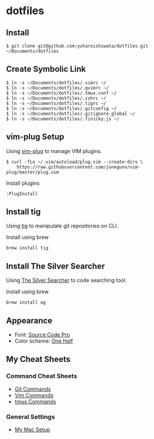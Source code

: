 # dotfiles

## Install
```
$ git clone git@github.com:yutaroishiwata/dotfiles.git ~/Documents/dotfiles
```

## Create Symbolic Link
```
$ ln -s ~/Documents/dotfiles/.vimrc ~/
$ ln -s ~/Documents/dotfiles/.gvimrc ~/
$ ln -s ~/Documents/dotfiles/.tmux.conf ~/
$ ln -s ~/Documents/dotfiles/.zshrc ~/
$ ln -s ~/Documents/dotfiles/.tigrc ~/
$ ln -s ~/Documents/dotfiles/.gitconfig ~/
$ ln -s ~/Documents/dotfiles/.gitignore_global ~/
$ ln -s ~/Documents/dotfiles/.finicky.js ~/
```

## vim-plug Setup
Using [vim-plug](https://github.com/junegunn/vim-plug) to manage VIM plugins.
```
$ curl -fLo ~/.vim/autoload/plug.vim --create-dirs \
    https://raw.githubusercontent.com/junegunn/vim-plug/master/plug.vim
```
Install plugins
```
:PlugInstall
```

## Install tig
Using [tig](https://jonas.github.io/tig/) to manipulate git repositories on CLI.

Install using brew
```
brew install tig
```

## Install The Silver Searcher
Using [The Silver Searcher](https://github.com/ggreer/the_silver_searcher) to code searching tool.

Install using brew
```
brew install ag
```

## Appearance
- Font: [Source Code Pro](https://github.com/adobe-fonts/source-code-pro)
- Color scheme: [One Half](https://github.com/sonph/onehalf)

## My Cheat Sheets
### Command Cheat Sheets
- [Git Commands](https://github.com/yutaroishiwata/dotfiles/wiki/Git-Commands)
- [Vim Commands](https://github.com/yutaroishiwata/dotfiles/wiki/Vim-Commands)
- [tmux Commands](https://github.com/yutaroishiwata/dotfiles/wiki/tmux-Commands)

### General Settings
- [My Mac Setup](https://github.com/yutaroishiwata/dotfiles/wiki/My-Mac-setup)
